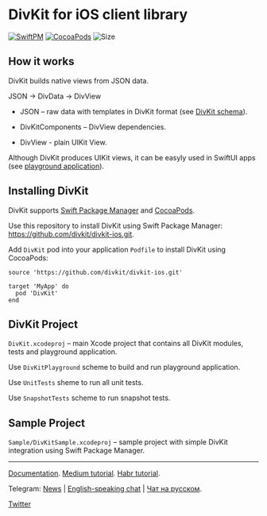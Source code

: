 # DivKit for iOS client library

[![SwiftPM](https://img.shields.io/badge/SPM-supported-DE5C43)](https://github.com/divkit/divkit-ios)
[![CocoaPods](https://img.shields.io/badge/CocoaPods-supported-DE5C43)](https://github.com/divkit/divkit-ios/tree/main/Specs)
![Size](https://img.shields.io/badge/ipa%20size-~6%20MB-blue)

## How it works

DivKit builds native views from JSON data.

JSON → DivData → DivView

- JSON – raw data with templates in DivKit format (see [DivKit schema](../../schema)).

- DivKitComponents – DivView dependencies.

- DivView - plain UIKit View.

Although DivKit produces UIKit views, it can be easyly used in SwiftUI apps (see [playground application](DivKitPlayground)).

## Installing DivKit

DivKit supports [Swift Package Manager](https://www.swift.org/package-manager/) and [CocoaPods](https://cocoapods.org/).

Use this repository to install DivKit using Swift Package Manager: https://github.com/divkit/divkit-ios.git.

Add `DivKit` pod into your application `Podfile` to install DivKit using CocoaPods:
```
source 'https://github.com/divkit/divkit-ios.git'

target 'MyApp' do
  pod 'DivKit'
end
```

## DivKit Project

`DivKit.xcodeproj` – main Xcode project that contains all DivKit modules, tests and playground application.

Use `DivKitPlayground` scheme to build and run playground application.

Use `UnitTests` sheme to run all unit tests.

Use `SnapshotTests` scheme to run snapshot tests.

## Sample Project

`Sample/DivKitSample.xcodeproj` – sample project with simple DivKit integration using Swift Package Manager.

---

[Documentation](https://divkit.tech/doc). [Medium tutorial](https://medium.com/p/cad519252f0f). [Habr tutorial](https://habr.com/ru/company/yandex/blog/683886/).

Telegram: [News](https://t.me/divkit_news) | [English-speaking chat](https://t.me/divkit_community_en) | [Чат на русском](https://t.me/divkit_community_ru).

[Twitter](https://twitter.com/DivKitFramework)
